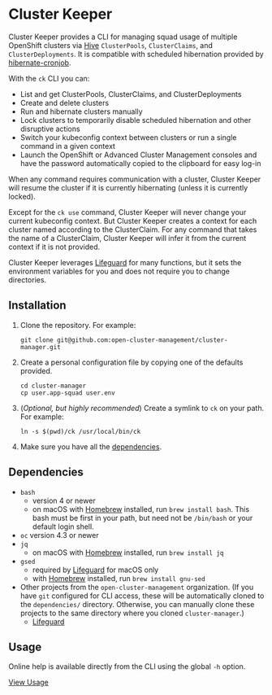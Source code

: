 # Cluster Keeper

Cluster Keeper provides a CLI for managing squad usage of multiple OpenShift clusters via [Hive](https://github.com/openshift/hive) `ClusterPools`, `ClusterClaims`, and `ClusterDeployments`. It is compatible with scheduled hibernation provided by [hibernate-cronjob](https://github.com/open-cluster-management/hibernate-cronjob).

With the `ck` CLI you can:
- List and get ClusterPools, ClusterClaims, and ClusterDeployments
- Create and delete clusters
- Run and hibernate clusters manually
- Lock clusters to temporarily disable scheduled hibernation and other disruptive actions
- Switch your kubeconfig context between clusters or run a single command in a given context
- Launch the OpenShift or Advanced Cluster Management consoles and have the password automatically copied to the clipboard for easy log-in

When any command requires communication with a cluster, Cluster Keeper will resume the cluster if it is currently hibernating (unless it is currently locked).

Except for the `ck use` command, Cluster Keeper will never change your current kubeconfig context. But Cluster Keeper creates a context for each cluster named according to the ClusterClaim. For any command that takes the name of a ClusterClaim, Cluster Keeper will infer it from the current context if it is not provided.

Cluster Keeper leverages [Lifeguard](https://github.com/open-cluster-management/lifeguard) for many functions, but it sets the environment variables for you and does not require you to change directories.

## Installation

1. Clone the repository. For example:
   ```
   git clone git@github.com:open-cluster-management/cluster-manager.git
   ```
1. Create a personal configuration file by copying one of the defaults provided.
   ```
   cd cluster-manager
   cp user.app-squad user.env
   ```
1. (_Optional, but highly recommended_) Create a symlink to `ck` on your path. For example:
   ```
   ln -s $(pwd)/ck /usr/local/bin/ck
   ```
1. Make sure you have all the [dependencies](#dependencies).

## Dependencies

- `bash` 
   - version 4 or newer
   - on macOS with [Homebrew](https://brew.sh/) installed, run `brew install bash`. This bash must be first in your path, but need not be `/bin/bash` or your default login shell.
- `oc` version 4.3 or newer
- `jq`
  - on macOS with [Homebrew](https://brew.sh/) installed, run `brew install jq`
- `gsed`
  - required by [Lifeguard](https://github.com/open-cluster-management/lifeguard) for macOS only
  - with [Homebrew](https://brew.sh/) installed, run `brew install gnu-sed`
- Other projects from the `open-cluster-management` organization. (If you have `git` configured for CLI access, these will be automatically cloned to the `dependencies/` directory. Otherwise, you can manually clone these projects to the same directory where you cloned `cluster-manager`.)
  - [Lifeguard](https://github.com/open-cluster-management/lifeguard)

## Usage

Online help is available directly from the CLI using the global `-h` option.

[View Usage](./USAGE.md)
